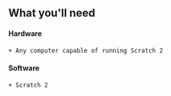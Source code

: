## What you'll need

#### Hardware

    + Any computer capable of running Scratch 2

#### Software

    + Scratch 2
